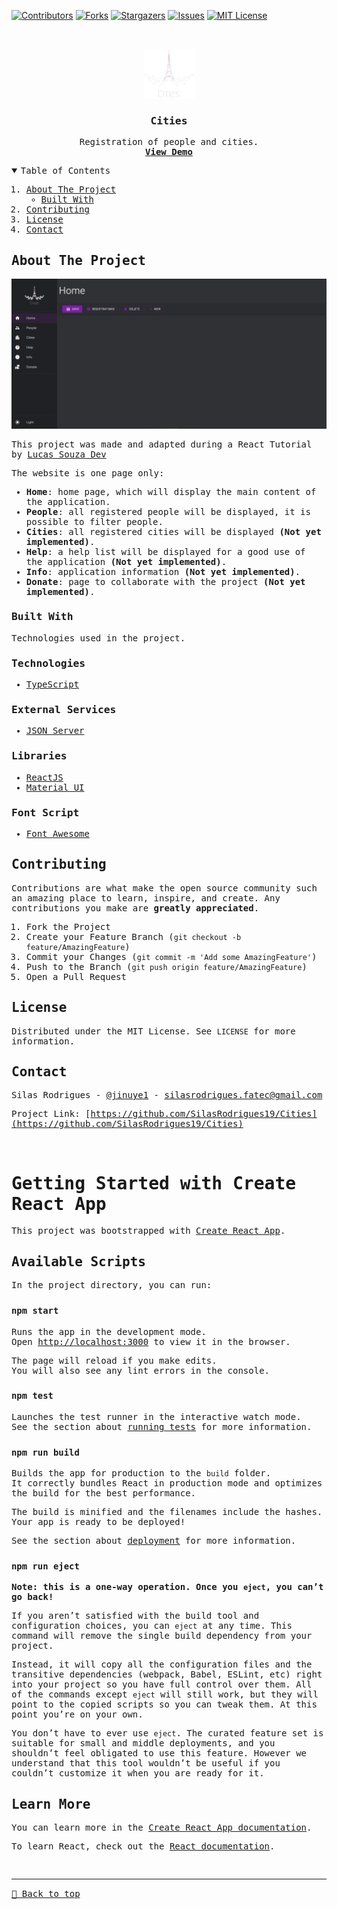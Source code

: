 [![Contributors][contributors-shield]][contributors-url]
[![Forks][forks-shield]][forks-url]
[![Stargazers][stars-shield]][stars-url]
[![Issues][issues-shield]][issues-url]
[![MIT License][license-shield]][license-url]

<!-- PROJECT LOGO -->
<br />
<samp>
<p align="center">
  <a href="https://github.com/SilasRodrigues19/Cities">
    <img src="./src/images/logo2.png" alt="Logo" width="80" height="80">
  </a>

  <h3 align="center">Cities</h3>

  <p align="center">
    Registration of people and cities.
    <br />
    <a href="https://cities-two.vercel.app/home"><strong>View Demo</strong></a>
    <br />
  </p>
</p>

<!-- TABLE OF CONTENTS -->
<details open="open">
  <summary>Table of Contents</summary>
  <ol>
    <li>
      <a href="#about-the-project">About The Project</a>
      <ul>
        <li><a href="#built-with">Built With</a></li>
      </ul>
    </li>
    <li><a href="#contributing">Contributing</a></li>
    <li><a href="#license">License</a></li>
    <li><a href="#contact">Contact</a></li>
  </ol>
</details>

<!-- ABOUT THE PROJECT -->

## About The Project

[![Preview][product-screenshot]](https://cities-two.vercel.app/home)

This project was made and adapted during a React Tutorial by <a href="https://www.youtube.com/c/LucasSouzaDev">Lucas Souza Dev</a>

The website is one page only:

- **Home**: home page, which will display the main content of the application.
- **People**: all registered people will be displayed, it is possible to filter people.
- **Cities**: all registered cities will be displayed <strong>(Not yet implemented)</strong>.
- **Help**: a help list will be displayed for a good use of the application <strong>(Not yet implemented)</strong>.
- **Info**: application information <strong>(Not yet implemented)</strong>.
- **Donate**: page to collaborate with the project <strong>(Not yet implemented)</strong>.

### Built With

Technologies used in the project.

### Technologies

- [TypeScript](https://www.typescriptlang.org/)

### External Services

- [JSON Server](https://www.npmjs.com/package/json-server)

### Libraries

- [ReactJS](https://pt-br.reactjs.org/)
- [Material UI](https://mui.com/pt/)

### Font Script

- [Font Awesome](https://fontawesome.com)

<!-- CONTRIBUTING -->

## Contributing

Contributions are what make the open source community such an amazing place to learn, inspire, and create. Any contributions you make are **greatly appreciated**.

1. Fork the Project
2. Create your Feature Branch (`git checkout -b feature/AmazingFeature`)
3. Commit your Changes (`git commit -m 'Add some AmazingFeature'`)
4. Push to the Branch (`git push origin feature/AmazingFeature`)
5. Open a Pull Request

<!-- LICENSE -->

## License

Distributed under the MIT License. See `LICENSE` for more information.

<!-- CONTACT -->

## Contact

Silas Rodrigues - [@jinuye1](https://twitter.com/jinuye1) - silasrodrigues.fatec@gmail.com

Project Link: [https://github.com/SilasRodrigues19/Cities](https://github.com/SilasRodrigues19/Cities) <br>

<!-- MARKDOWN LINKS & IMAGES -->
<!-- https://www.markdownguide.org/basic-syntax/#reference-style-links -->

[contributors-shield]: https://img.shields.io/github/contributors/SilasRodrigues19/Cities.svg?style=for-the-badge
[contributors-url]: https://github.com/SilasRodrigues19/Cities/graphs/contributors
[forks-shield]: https://img.shields.io/github/forks/SilasRodrigues19/Cities.svg?style=for-the-badge
[forks-url]: https://github.com/SilasRodrigues19/Cities/network/members
[stars-shield]: https://img.shields.io/github/stars/SilasRodrigues19/Cities.svg?style=for-the-badge
[stars-url]: https://github.com/SilasRodrigues19/Cities/stargazers
[issues-shield]: https://img.shields.io/github/issues/SilasRodrigues19/Cities.svg?style=for-the-badge
[issues-url]: https://github.com/SilasRodrigues19/Cities/issues
[license-shield]: https://img.shields.io/github/license/SilasRodrigues19/Cities.svg?style=for-the-badge
[license-url]: https://github.com/SilasRodrigues19/Cities/blob/master/LICENSE
[product-screenshot]: ./public/preview.png
[license-url]: https://github.com/SilasRodrigues19/Cities/blob/master/LICENSE

<br>

# Getting Started with Create React App

This project was bootstrapped with [Create React App](https://github.com/facebook/create-react-app).

## Available Scripts

In the project directory, you can run:

### `npm start`

Runs the app in the development mode.\
Open [http://localhost:3000](http://localhost:3000) to view it in the browser.

The page will reload if you make edits.\
You will also see any lint errors in the console.

### `npm test`

Launches the test runner in the interactive watch mode.\
See the section about [running tests](https://facebook.github.io/create-react-app/docs/running-tests) for more information.

### `npm run build`

Builds the app for production to the `build` folder.\
It correctly bundles React in production mode and optimizes the build for the best performance.

The build is minified and the filenames include the hashes.\
Your app is ready to be deployed!

See the section about [deployment](https://facebook.github.io/create-react-app/docs/deployment) for more information.

### `npm run eject`

**Note: this is a one-way operation. Once you `eject`, you can’t go back!**

If you aren’t satisfied with the build tool and configuration choices, you can `eject` at any time. This command will remove the single build dependency from your project.

Instead, it will copy all the configuration files and the transitive dependencies (webpack, Babel, ESLint, etc) right into your project so you have full control over them. All of the commands except `eject` will still work, but they will point to the copied scripts so you can tweak them. At this point you’re on your own.

You don’t have to ever use `eject`. The curated feature set is suitable for small and middle deployments, and you shouldn’t feel obligated to use this feature. However we understand that this tool wouldn’t be useful if you couldn’t customize it when you are ready for it.

## Learn More

You can learn more in the [Create React App documentation](https://facebook.github.io/create-react-app/docs/getting-started).

To learn React, check out the [React documentation](https://reactjs.org/).

<br><hr>
[🔼 Back to top](#Cities)
